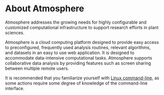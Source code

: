 # About Atmosphere

Atmosphere addresses the growing needs for highly configurable and customized computational infrastructure to support research efforts in plant sciences.

Atmosphere is a cloud computing platform designed to provide easy access to preconfigured, frequently used analysis routines, relevant algorithms, and datasets in an easy to use web application. It is designed to accommodate data-intensive computational tasks. Atmosphere supports collaborative data analysis by providing features such as screen sharing between multiple remote users.

It is recommended that you familiarize yourself with [Linux command-line](http://linuxcommand.org/), as some actions require some degree of knowledge of the command-line interface.
